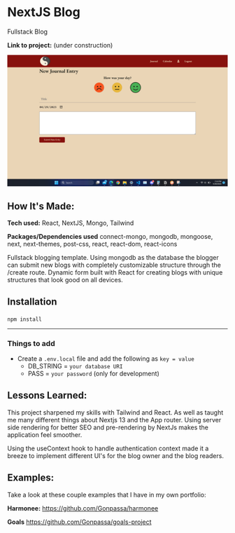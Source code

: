 # NextJS Blog

Fullstack Blog

**Link to project:** (under construction)

![Harmonee](https://github.com/Gonpassa/harmonee/blob/main/Screenshot.jpg?raw=true)

## How It's Made:

**Tech used:** React, NextJS, Mongo, Tailwind

**Packages/Dependencies used**
connect-mongo, mongodb, mongoose, next, next-themes, post-css, react, react-dom, react-icons

Fullstack blogging template. Using mongodb as the database the blogger can submit new blogs with completely customizable structure through the /create route. Dynamic form built with React for creating blogs with unique structures that look good on all devices.

## Installation

`npm install`

---

### Things to add

-   Create a `.env.local` file and add the following as `key = value`
    -   DB_STRING = `your database URI`
    -   PASS = `your password` (only for development)

## Lessons Learned:

This project sharpened my skills with Tailwind and React. As well as taught me many different things about Nextjs 13 and the App router. Using server side rendering for better SEO and pre-rendering by NextJs makes the application feel smoother.

Using the useContext hook to handle authentication context made it a breeze to implement different UI's for the blog owner and the blog readers.

## Examples:

Take a look at these couple examples that I have in my own portfolio:

**Harmonee:** https://github.com/Gonpassa/harmonee

**Goals** https://github.com/Gonpassa/goals-project

